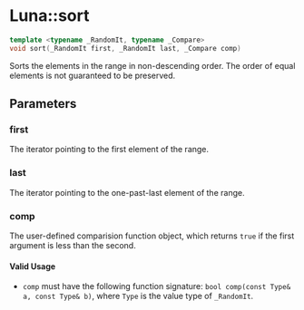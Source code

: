# Luna::sort

```c++
template <typename _RandomIt, typename _Compare>
void sort(_RandomIt first, _RandomIt last, _Compare comp)
```

Sorts the elements in the range in non-descending order. The order of equal elements is not guaranteed to be preserved. 



## Parameters
### first
The iterator pointing to the first element of the range. 

### last
The iterator pointing to the one-past-last element of the range. 

### comp
The user-defined comparision function object, which returns `true` if the first argument is less than the second. 

#### Valid Usage
* `comp` must have the following function signature: `bool comp(const Type& a, const Type& b)`, where `Type` is the value type of `_RandomIt`. 

